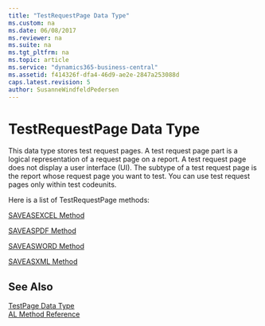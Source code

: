```yaml
---
title: "TestRequestPage Data Type"
ms.custom: na
ms.date: 06/08/2017
ms.reviewer: na
ms.suite: na
ms.tgt_pltfrm: na
ms.topic: article
ms.service: "dynamics365-business-central"
ms.assetid: f414326f-dfa4-46d9-ae2e-2847a253088d
caps.latest.revision: 5
author: SusanneWindfeldPedersen
---
```

# TestRequestPage Data Type
This data type stores test request pages. A test request page part is a logical representation of a request page on a report. A test request page does not display a user interface (UI). The subtype of a test request page is the report whose request page you want to test.  You can use test request pages only within test codeunits.  

Here is a list of TestRequestPage methods:

[SAVEASEXCEL Method](../methods/devenv-saveasexcel-method-testrequestpage.md)

[SAVEASPDF Method](../methods/devenv-saveaspdf-method-testrequestpage.md)

[SAVEASWORD Method](../methods/devenv-saveasword-method-testrequestpage.md)

[SAVEASXML Method](../methods/devenv-saveasxml-method-testrequestpage.md)

## See Also  
[TestPage Data Type](devenv-testpage-data-type.md)  
[AL Method Reference](../methods/devenv-al-method-reference.md)  